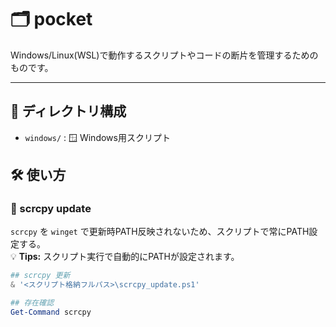# 🗂️ pocket

Windows/Linux(WSL)で動作するスクリプトやコードの断片を管理するためのものです。

---

## 📁 ディレクトリ構成

- `windows/` : 🪟 Windows用スクリプト

## 🛠️ 使い方

### 🔄 scrcpy update

`scrcpy` を `winget` で更新時PATH反映されないため、スクリプトで常にPATH設定する。  
💡 **Tips:** スクリプト実行で自動的にPATHが設定されます。

```powershell
## scrcpy 更新
& '<スクリプト格納フルパス>\scrcpy_update.ps1'

## 存在確認
Get-Command scrcpy
```
